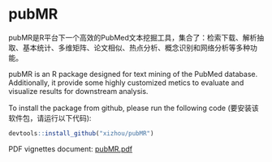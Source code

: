 pubMR
==========
pubMR是R平台下一个高效的PubMed文本挖掘工具，集合了：检索下载、解析抽取、基本统计、多维矩阵、论文相似、热点分析、概念识别和网络分析等多种功能。

pubMR is an R package designed for text mining of the PubMed database. Additionally, it provide some highly customized metics to evaluate and visualize results for downstream analysis.

To install the package from github, please run the following code (要安装该软件包，请运行以下代码):

```r
devtools::install_github("xizhou/pubMR")
```


PDF vignettes document:
[pubMR.pdf](https://github.com/xizhou/pubMR/tree/master/vignettes/pubMR.pdf)
